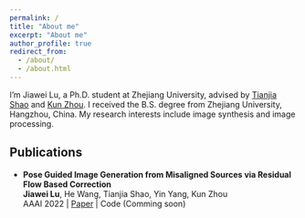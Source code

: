 ```yaml
---
permalink: /
title: "About me"
excerpt: "About me"
author_profile: true
redirect_from: 
  - /about/
  - /about.html
---
```


I’m Jiawei Lu, a Ph.D. student at Zhejiang University, advised by [Tianjia Shao](http://tianjiashao.com/) and [Kun Zhou](http://kunzhou.net/). I received the B.S. degree from Zhejiang University, Hangzhou, China. My research interests include image synthesis and image processing.

<!-- A data-driven personal website -->

## Publications
- **Pose Guided Image Generation from Misaligned Sources via Residual Flow Based Correction** <br> **Jiawei Lu**, He Wang, Tianjia Shao, Yin Yang, Kun Zhou <br> AAAI 2022 \| [Paper](https://arxiv.org/pdf/2202.00843.pdf) \| Code (Comming soon) 
